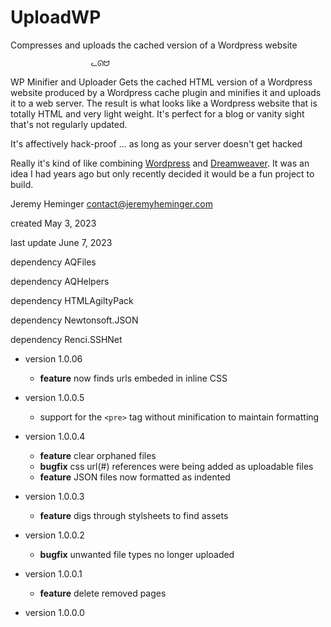 # UploadWP
Compresses and uploads the cached version of a Wordpress website


 
 
                      ᓚᘏᗢ
                      
                      
WP Minifier and Uploader
Gets the cached HTML version of a Wordpress website produced by a Wordpress cache plugin and minifies it and uploads it to a web server.
The result is what looks like a Wordpress website that is totally HTML and very light weight. It's perfect for a blog or vanity sight that's not regularly updated. 

It's affectively hack-proof ... as long as your server doesn't get hacked

Really it's kind of like combining [Wordpress](https://wordpress.org/) and [Dreamweaver](https://www.adobe.com/products/dreamweaver.html). It was an idea I had years ago but only recently decided it would be a fun project to build.

Jeremy Heminger <contact@jeremyheminger.com>

created May 3, 2023

last update June 7, 2023
 
 dependency AQFiles 
 
 dependency AQHelpers 
 
 dependency HTMLAgiltyPack
 
 dependency Newtonsoft.JSON
 
 dependency Renci.SSHNet
 
 - version 1.0.06
	 - **feature** now finds urls embeded in inline CSS
 - version 1.0.0.5
    - support for the `<pre>` tag without minification to maintain formatting
 - version 1.0.0.4

    - **feature** clear orphaned files
    -  **bugfix** css url(#) references were being added as uploadable files
    - **feature** JSON files now formatted as indented
 
 - version 1.0.0.3
 
	  - **feature** digs through stylsheets to find assets
  
 - version 1.0.0.2
 
	  - **bugfix** unwanted file types no longer uploaded
  
 - version 1.0.0.1
 
	  - **feature** delete removed pages
  
 - version 1.0.0.0
